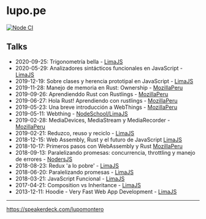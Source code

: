 # lupo.pe

[![Node CI](https://github.com/lupomontero/lupo.pe/actions/workflows/nodejs.yml/badge.svg)](https://github.com/lupomontero/lupo.pe/actions/workflows/nodejs.yml)

## Talks

* 2020-09-25: Trigonometría bella - [LimaJS](https://www.meetup.com/LimaJS/events/kmwfjrybcmbwb/)
* 2020-05-29: Analizadores sintácticos funcionales en JavaScript - [LimaJS](https://www.meetup.com/LimaJS/events/kmwfjrybchbcc/)
* 2019-12-19: Sobre clases y herencia prototipal en JavaScript - [LimaJS](https://www.meetup.com/LimaJS/events/kmwfjryzqbzb/)
* 2019-11-28: Manejo de memoria en Rust: Ownership - [MozillaPeru](https://www.meetup.com/MozillaPeru/events/jdsqkryzpblc/)
* 2019-09-26: Aprendienddo Rust con Rustlings - [MozillaPeru](https://www.meetup.com/MozillaPeru/events/wxgsbryzmbjc/)
* 2019-06-27: Hola Rust! Aprendiendo con rustlings - [MozillaPeru](https://www.meetup.com/MozillaPeru/events/wxgsbryzjbkc/)
* 2019-05-23: Una breve introducción a WebThings - [MozillaPeru](https://www.meetup.com/MozillaPeru/events/zbmvwqyzhbfc/)
* 2019-05-11: Webthing - [NodeSchool/LimaJS](https://www.meetup.com/LimaJS/events/fqzsdqyzhbvb/)
* 2019-02-28: MediaDevices, MediaStream y MediaRecorder - [MozillaPeru](https://www.meetup.com/MozillaPeru/events/258623342/)
* 2019-02-21: Reduzco, reuso y reciclo - [LimaJS](https://www.meetup.com/LimaJS/events/fqzsdqyzdbcc/)
* 2018-12-15: Web Assembly, Rust y el futuro de JavaScript [LimaJS](https://www.meetup.com/LimaJS/events/fqzsdqyxqbbc/)
* 2018-10-17: Primeros pasos con WebAssembly y Rust [MozillaPeru](https://www.meetup.com/MozillaPeru/events/255089605/)
* 2018-09-13: Paralelizando promesas: concurrencia, throttling y manejo de errores -  [NodersJS](https://www.meetup.com/NodersJS/events/snrpwpyxmbrb/)
* 2018-08-23: Redux 'a lo pobre' - [LimaJS](https://www.eventbrite.com/e/limajs-agosto-tickets-49071586436)
* 2018-06-20: Paralelizando promesas - [LimaJS](https://www.eventbrite.com/e/limajs-junio-tickets-47201573176)
* 2018-03-21: JavaScript Funcional - [LimaJS](https://www.eventbrite.com/e/limajs-marzo-tickets-44271551402)
* 2017-04-21: Composition vs Inheritance - [LimaJS](https://www.eventbrite.com/e/limajs-abril-tickets-33552679969)
* 2013-12-11: Hoodie - Very Fast Web App Development - [LimaJS](http://lanyrd.com/2013/limajs-december/)

***

https://speakerdeck.com/lupomontero

